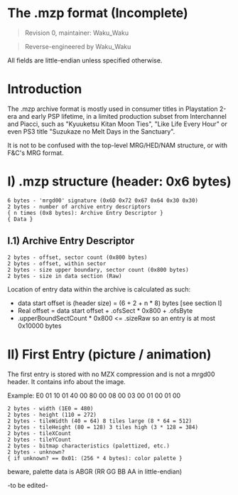  The .mzp format (Incomplete)
=================
> Revision 0, maintainer: Waku_Waku

> Reverse-engineered by Waku_Waku

All fields are little-endian unless specified otherwise.


 Introduction
==============

The .mzp archive format is mostly used in consumer titles in Playstation 2-era and early PSP lifetime, in a limited production subset from Interchannel and Piacci, such as "Kyuuketsu Kitan Moon Ties", "Like Life Every Hour" or even PS3 title "Suzukaze no Melt Days in the Sanctuary".


It is not to be confused with the top-level MRG/HED/NAM structure, or with F&C's MRG format.

 I) .mzp structure (header: 0x6 bytes)
=======================================
	6 bytes - 'mrgd00' signature (0x6D 0x72 0x67 0x64 0x30 0x30)
	2 bytes - number of archive entry descriptors
	{ n times (0x8 bytes): Archive Entry Descriptor }
	{ Data }


 I.1)  Archive Entry Descriptor
--------------------------------

	2 bytes - offset, sector count (0x800 bytes)
	2 bytes - offset, within sector
	2 bytes - size upper boundary, sector count (0x800 bytes)
	2 bytes - size in data section (Raw)

Location of entry data within the archive is calculated as such:

- data start offset is (header size) = (6 + 2 + n * 8) bytes [see section I]
- Real offset = data start offset + .ofsSect * 0x800 + .ofsByte
- .upperBoundSectCount * 0x800 <= .sizeRaw so an entry is at most 0x10000 bytes


 II) First Entry (picture / animation)
=======================================

The first entry is stored with no MZX compression and is not a mrgd00 header. It contains info about the image.

Example:
	E0 01 10 01 40 00 80 00 08 00 03 00 01 00 01 00

	2 bytes - width (1E0 = 480)
	2 bytes - height (110 = 272)
	2 bytes - tileWidth (40 = 64) 8 tiles large (8 * 64 = 512)
	2 bytes - tileHeight (80 = 128) 3 tiles high (3 * 128 = 384)
	2 bytes - tileXCount
	2 bytes - tileYCount
	2 bytes - bitmap characteristics (palettized, etc.)
	2 bytes - unknown?
	{ if unknown? == 0x01: (256 * 4 bytes): color palette }

beware, palette data is ABGR (RR GG BB AA in little-endian)

-to be edited-


